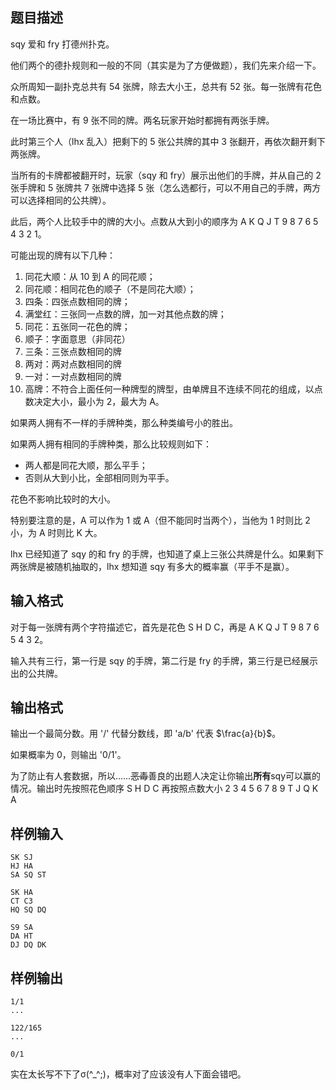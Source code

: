 ## 题目描述
sqy 爱和 fry 打德州扑克。

他们两个的德扑规则和一般的不同（其实是为了方便做题），我们先来介绍一下。

众所周知一副扑克总共有 54 张牌，除去大小王，总共有 52 张。每一张牌有花色和点数。

在一场比赛中，有 9 张不同的牌。两名玩家开始时都拥有两张手牌。

此时第三个人（lhx 乱入）把剩下的 5 张公共牌的其中 3 张翻开，再依次翻开剩下两张牌。

当所有的卡牌都被翻开时，玩家（sqy 和 fry）展示出他们的手牌，并从自己的 2 张手牌和 5 张牌共 7 张牌中选择 5 张（怎么选都行，可以不用自己的手牌，两方可以选择相同的公共牌）。

此后，两个人比较手中的牌的大小。点数从大到小的顺序为 A K Q J T 9 8 7 6 5 4 3 2 1。

可能出现的牌有以下几种：
1. 同花大顺：从 10 到 A 的同花顺；
2. 同花顺：相同花色的顺子（不是同花大顺）；
3. 四条：四张点数相同的牌；
4. 满堂红：三张同一点数的牌，加一对其他点数的牌；
5. 同花：五张同一花色的牌；
6. 顺子：字面意思（非同花）
7. 三条：三张点数相同的牌
8. 两对：两对点数相同的牌
9. 一对：一对点数相同的牌
10. 高牌：不符合上面任何一种牌型的牌型，由单牌且不连续不同花的组成，以点数决定大小，最小为 2，最大为 A。

如果两人拥有不一样的手牌种类，那么种类编号小的胜出。

如果两人拥有相同的手牌种类，那么比较规则如下：
- 两人都是同花大顺，那么平手；
- 否则从大到小比，全部相同则为平手。

花色不影响比较时的大小。

特别要注意的是，A 可以作为 1 或 A（但不能同时当两个），当他为 1 时则比 2 小，为 A 时则比 K 大。

lhx 已经知道了 sqy 的和 fry 的手牌，也知道了桌上三张公共牌是什么。如果剩下两张牌是被随机抽取的，lhx 想知道 sqy 有多大的概率赢（平手不是赢）。

## 输入格式
对于每一张牌有两个字符描述它，首先是花色 S H D C，再是 A K Q J T 9 8 7 6 5 4 3 2。

输入共有三行，第一行是 sqy 的手牌，第二行是 fry 的手牌，第三行是已经展示出的公共牌。

## 输出格式
输出一个最简分数。用 '/' 代替分数线，即 'a/b' 代表 $\frac{a}{b}$。

如果概率为 0，则输出 '0/1'。

为了防止有人套数据，所以……~~恶毒~~善良的出题人决定让你输出**所有**sqy可以赢的情况。输出时先按照花色顺序 S H D C 再按照点数大小 2 3 4 5 6 7 8 9 T J Q K A 

## 样例输入
```
SK SJ
HJ HA
SA SQ ST
```
```
SK HA
CT C3
HQ SQ DQ
```
```
S9 SA
DA HT
DJ DQ DK
```

## 样例输出
```
1/1
...
```
```
122/165
...
```
```
0/1
```
实在太长写不下了σ(^_^;)，概率对了应该没有人下面会错吧。
